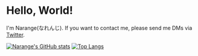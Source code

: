 # Hello, World!

I'm Narange(なれんじ). If you want to contact me, please send me DMs via [Twitter](https://twitter.com/TheSecretOfPast).

[![Narange's GitHub stats](https://github-readme-stats.vercel.app/api?username=Narangelife&show_icons=true&theme=dark&count_private=true)](https://github.com/anuraghazra/github-readme-stats)
[![Top Langs](https://github-readme-stats.vercel.app/api/top-langs/?username=Narangelife&show_icons=true&theme=dark&count_private=true&langs_count=8)](https://github.com/anuraghazra/github-readme-stats)
